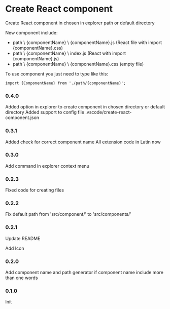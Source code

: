 # Create React component

 Create React component in chosen in explorer path or default directory

New component include:
- path \\ {componentName} \\ {componentName}.js (React file with import {componentName}.css)
- path \\ {componentName} \ index.js (React with import {componentName}.js)
- path \\ {componentName} \\ {componentName}.css (empty file)

To use component you just need to type like this:

`import {ComponentName} from './path/{componentName}';`

### 0.4.0

Added option in explorer to create component in chosen directory or default directory
Added support to config file .vscode/create-react-component.json

### 0.3.1

Added check for correct component name
All extension code in Latin now

### 0.3.0

Add command in explorer context menu

### 0.2.3

Fixed code for creating files

### 0.2.2

Fix default path from 'src/component/' to 'src/components/'

### 0.2.1

Update README

Add Icon

### 0.2.0

Add component name and path generator if component name include more than one words

### 0.1.0

Init
